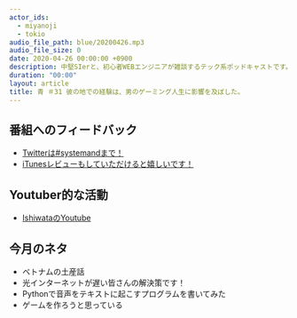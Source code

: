 ```yaml
---
actor_ids:
  - miyanoji
  - tokio
audio_file_path: blue/20200426.mp3
audio_file_size: 0
date: 2020-04-26 00:00:00 +0900
description: 中堅SIerと、初心者WEBエンジニアが雑談するテック系ポッドキャストです。
duration: "00:00"
layout: article
title: 青 ＃31 彼の地での経験は、男のゲーミング人生に影響を及ぼした。
---
```

## 番組へのフィードバック
* [Twitterは#systemandまで！](https://twitter.com/search?q=%23systemand)
* [iTunesレビューもしていただけると嬉しいです！](https://itunes.apple.com/jp/podcast/systemand-online/id1205168408?mt=2)

## Youtuber的な活動
* [IshiwataのYoutube](https://www.youtube.com/channel/UC0dN6GcdwpQA-WdSfI2tmZQ)

## 今月のネタ
* ベトナムの土産話
* 光インターネットが遅い皆さんの解決策です！
* Pythonで音声をテキストに起こすプログラムを書いてみた
* ゲームを作ろうと思っている

